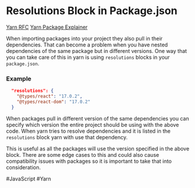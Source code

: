 # Resolutions Block in Package.json

[Yarn RFC](https://github.com/yarnpkg/rfcs/blob/master/implemented/0000-selective-versions-resolutions.md)
[Yarn Package Explainer](https://yarnpkg.com/configuration/manifest/#resolutions)


When importing packages into your project they also pull in their dependencies. That can become a problem when you have nested dependencies of the same package but in different versions. One way that you can take care of this in yarn is using `resolutions` blocks in your `package.json`.

### Example

```json
  "resolutions": {
    "@types/react": "17.0.2",
    "@types/react-dom": "17.0.2"
  }
```

When packages pull in different version of the same dependencies you can specify which version the entire project should be using with the above code. When yarn tries to resolve dependencies and it is listed in the `resolutions` block yarn with use that dependency. 

This is useful as all the packages will use the version specified in the above block. There are some edge cases to this and could also cause compatibility issues with packages so it is important to take that into consideration.

#JavaScript
	#Yarn